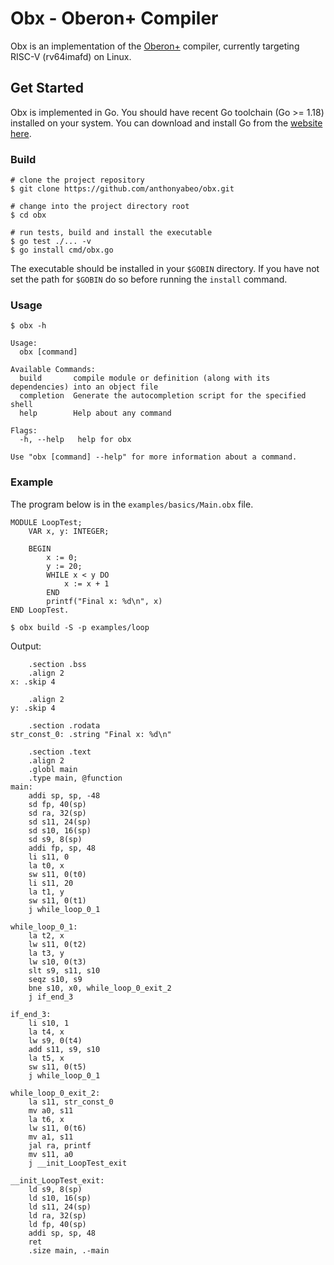 # Obx - Oberon+ Compiler
Obx is an implementation of the [Oberon+](https://oberon-lang.github.io/) compiler, currently targeting
RISC-V (rv64imafd) on Linux.

## Get Started
Obx is implemented in Go. You should have recent Go toolchain (Go >= 1.18) installed on your system. You can download
and install Go from the [website here](https://go.dev/doc/install).

### Build
```shell
# clone the project repository
$ git clone https://github.com/anthonyabeo/obx.git 

# change into the project directory root
$ cd obx

# run tests, build and install the executable 
$ go test ./... -v
$ go install cmd/obx.go
```
The executable should be installed in your `$GOBIN` directory. If you have not set the path for `$GOBIN`
do so before running the `install` command.


### Usage
```
$ obx -h

Usage:
  obx [command]

Available Commands:
  build       compile module or definition (along with its dependencies) into an object file
  completion  Generate the autocompletion script for the specified shell
  help        Help about any command

Flags:
  -h, --help   help for obx

Use "obx [command] --help" for more information about a command.
```

### Example
The program below is in the `examples/basics/Main.obx` file.
```
MODULE LoopTest;
    VAR x, y: INTEGER;

    BEGIN
        x := 0;
        y := 20;
        WHILE x < y DO
            x := x + 1
        END
        printf("Final x: %d\n", x)
END LoopTest.
```

```shell
$ obx build -S -p examples/loop 
```
Output:
```
	.section .bss
	.align 2
x: .skip 4

	.align 2
y: .skip 4

	.section .rodata
str_const_0: .string "Final x: %d\n"

	.section .text
	.align 2
	.globl main
	.type main, @function
main:
	addi sp, sp, -48
	sd fp, 40(sp)
	sd ra, 32(sp)
	sd s11, 24(sp)
	sd s10, 16(sp)
	sd s9, 8(sp)
	addi fp, sp, 48
	li s11, 0
	la t0, x
	sw s11, 0(t0)
	li s11, 20
	la t1, y
	sw s11, 0(t1)
	j while_loop_0_1

while_loop_0_1:
	la t2, x
	lw s11, 0(t2)
	la t3, y
	lw s10, 0(t3)
	slt s9, s11, s10
	seqz s10, s9
	bne s10, x0, while_loop_0_exit_2
	j if_end_3

if_end_3:
	li s10, 1
	la t4, x
	lw s9, 0(t4)
	add s11, s9, s10
	la t5, x
	sw s11, 0(t5)
	j while_loop_0_1

while_loop_0_exit_2:
	la s11, str_const_0
	mv a0, s11
	la t6, x
	lw s11, 0(t6)
	mv a1, s11
	jal ra, printf
	mv s11, a0
	j __init_LoopTest_exit

__init_LoopTest_exit:
	ld s9, 8(sp)
	ld s10, 16(sp)
	ld s11, 24(sp)
	ld ra, 32(sp)
	ld fp, 40(sp)
	addi sp, sp, 48
	ret 
	.size main, .-main
```